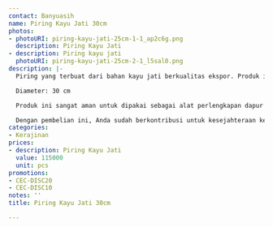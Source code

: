 ```yaml
---
contact: Banyuasih
name: Piring Kayu Jati 30cm
photos:
- photoURI: piring-kayu-jati-25cm-1-1_ap2c6g.png
  description: Piring Kayu Jati
- description: Piring kayu jati
  photoURI: piring-kayu-jati-25cm-2-1_l5sal0.png
description: |-
  Piring yang terbuat dari bahan kayu jati berkualitas ekspor. Produk ini dibuat oleh para pengrajin terampil di destinasi wisata Tanjung Lesung.

  Diameter: 30 cm

  Produk ini sangat aman untuk dipakai sebagai alat perlengkapan dapur karena tidak dilapisi dengan bahan kimia yang berbahaya. Kami menggunakan bahan pelapis permukaan kayu 100% natural biopolish food grade sehingga Anda dapat menggunakannya sebagai alat perlengkapan dapur yang aman.

  Dengan pembelian ini, Anda sudah berkontribusi untuk kesejahteraan kelompok masyarakat di desa kami.
categories:
- Kerajinan
prices:
- description: Piring Kayu Jati
  value: 115000
  unit: pcs
promotions:
- CEC-DISC20
- CEC-DISC10
notes: ''
title: Piring Kayu Jati 30cm

---
```

